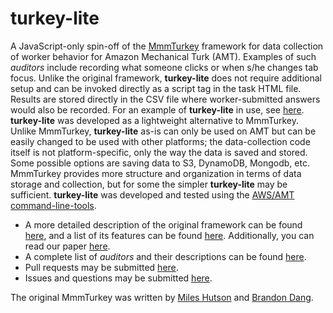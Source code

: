 # turkey-lite
A JavaScript-only spin-off of the [MmmTurkey](https://github.com/CuriousG102/turkey/) framework for data collection of worker behavior for Amazon Mechanical Turk (AMT). Examples of such *auditors* include recording what someone clicks or when s/he changes tab focus. Unlike the original framework, **turkey-lite** does not require additional setup and can be invoked directly as a script tag in the task HTML file. Results are stored directly in the CSV file where worker-submitted answers would also be recorded. For an example of **turkey-lite** in use, see [here](https://github.com/ambikaverma/CrowdSourcing-Project-MachineAssistedApproach/tree/master/object_detection/correction). **turkey-lite** was developed as a lightweight alternative to MmmTurkey. Unlike MmmTurkey, **turkey-lite** as-is can only be used on AMT but can be easily changed to be used with other platforms; the data-collection code itself is not platform-specific, only the way the data is saved and stored. Some possible options are saving data to S3, DynamoDB, Mongodb, etc. MmmTurkey provides more structure and organization in terms of data storage and collection, but for some the simpler **turkey-lite** may be sufficient. **turkey-lite** was developed and tested using the [AWS/AMT command-line-tools](https://requester.mturk.com/developer/tools/clt).


- A more detailed description of the original framework can be found [here](https://curiousg102.github.io/turkey/index.html#mmmturkey), and a list of its features can be found [here](https://curiousg102.github.io/turkey/features.html). Additionally, you can read our paper [here](https://arxiv.org/abs/1609.00945).
- A complete list of *auditors* and their descriptions can be found [here](https://curiousg102.github.io/turkey/stepsauditors.html#auditors).
- Pull requests may be submitted [here](https://github.com/budang/turkey-lite/pulls).
- Issues and questions may be submitted [here](https://github.com/budang/turkey-lite/issues).

The original MmmTurkey was written by [Miles Hutson](https://github.com/CuriousG102) and [Brandon Dang](https://github.com/budang).
